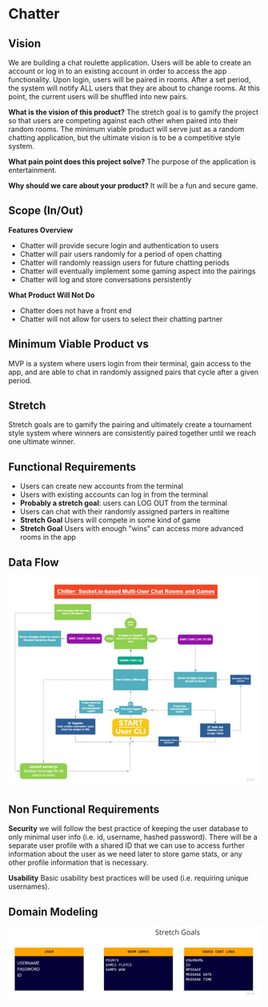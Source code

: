 # Chatter

## Vision

We are building a chat roulette application. Users will be able to create an account or log in to an existing account in order to access the app functionality. Upon login, users will be paired in rooms. After a set period, the system will notify ALL users that they are about to change rooms. At this point, the current users will be shuffled into new pairs.

**What is the vision of this product?**
The stretch goal is to gamify the project so that users are competing against each other when paired into their random rooms. The minimum viable product will serve just as a random chatting application, but the ultimate vision is to be a competitive style system.

**What pain point does this project solve?**
The purpose of the application is entertainment.

**Why should we care about your product?**
It will be a fun and secure game.

## Scope (In/Out)

**Features Overview**

- Chatter will provide secure login and authentication to users
- Chatter will pair users randomly for a period of open chatting
- Chatter will randomly reassign users for future chatting periods
- Chatter will eventually implement some gaming aspect into the pairings
- Chatter will log and store conversations persistently

**What Product Will Not Do**
- Chatter does not have a front end
- Chatter will not allow for users to select their chatting partner

## Minimum Viable Product vs

MVP is a system where users login from their terminal, gain access to the app, and are able to chat in randomly assigned pairs that cycle after a given period.

## Stretch

Stretch goals are to gamify the pairing and ultimately create a tournament style system where winners are consistently paired together until we reach one ultimate winner.

## Functional Requirements

- Users can create new accounts from the terminal
- Users with existing accounts can log in from the terminal
- **Probably a stretch goal**: users can LOG OUT from the terminal
- Users can chat with their randomly assigned parters in realtime
- **Stretch Goal** Users will compete in some kind of game
- **Stretch Goal** Users with enough "wins" can access more advanced rooms in the app

## Data Flow

![Diagram of Data Flow](./assets/DomainModel.jpg)

## Non Functional Requirements

**Security** we will follow the best practice of keeping the user database to only minimal user info (i.e. id, username, hashed password). There will be a separate user profile with a shared ID that we can use to access further information about the user as we need later to store game stats, or any other profile information that is necessary.

**Usability** Basic usability best practices will be used (i.e. requiring unique usernames).

## Domain Modeling

![Domain Modeling](./assets/ERDiagram.jpg)
